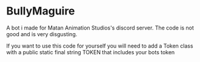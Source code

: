 # BullyMaguire

A bot i made for Matan Animation Studios's discord server. The code is not good and is very disgusting.

If you want to use this code for yourself you will need to add a Token class with a public static final string TOKEN that includes your bots token
